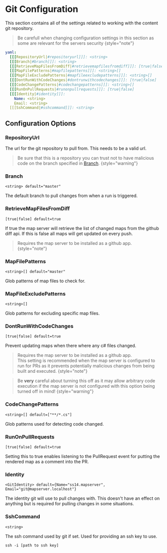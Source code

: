 # Git Configuration

This section contains all of the settings related to working with the content git repository.

> Be carefull when changing configuration settings in this section as some are relevant for the servers security
{style="note"}

````yaml
yaml:
  [[[RepositoryUrl|#repositoryurl]]]: <string>
  [[[Branch|#branch]]]: <string>
  [[[RetrieveMapFilesFromDiff|#retrievemapfilesfromdiff]]]: [true|false]
  [[[MapFilePatterns|#mapfilepatterns]]]: <string>[]
  [[[MapFileExcludePatterns|#mapfileexcludepatterns]]]: <string>[]
  [[[DontRunWithCodeChanges|#dontrunwithcodechanges]]]: [true|false]
  [[[CodeChangePatterns|#codechangepatterns]]]: <string>[]
  [[[RunOnPullRequests|#runonpullrequests]]]: [true|false]
  [[[Identity|#identity]]]:
    Name: <string>
    Email: <string>
  [[[SshCommand|#sshcommand]]]: <string>
````

## Configuration Options
### RepositoryUrl

The url for the git repository to pull from.
This needs to be a valid url.

> Be sure that this is a repository you can trust not to have malicious code on the branch specified in [Branch](#branch).
{style="warning"}

### Branch
`<string> default="master"`

The default branch to pull changes from when a run is triggered.

### RetrieveMapFilesFromDiff
`[true|false] default=true`

If true the map server will retrieve the list of changed maps from the github diff api.
If this is false all maps will get updated on every push.

> Requires the map server to be installed as a github app.
> {style="note"}

### MapFilePatterns
`<string>[] default="master"`

Glob patterns of map files to check for.

### MapFileExcludePatterns
`<string>[]`

Glob patterns for excluding specific map files.

### DontRunWithCodeChanges
`[true|false] default=true`

Prevent updating maps when there where any c# files changed.

> Requires the map server to be installed as a github app.  
> This setting is recommended when the map server is configured to run for PRs
> as it prevents potentially malicious changes from being built and executed.
> {style="note"}

> Be **very** careful about turning this off as it may allow arbitrary code execution 
> if the map server is not configured with this option being turned off in mind!
> {style="warning"}

### CodeChangePatterns
`<string>[] default=["**/*.cs"]`

Glob patterns used for detecting code changed.

### RunOnPullRequests
`[true|false] default=true`

Setting this to true enables listening to the PullRequest event for putting the rendered map as a comment into the PR.

### Identity
`<GitIdentity> default={Name="ss14.mapserver", Email="git@mapserver.localhost"}`

The identity git will use to pull changes with. This doesn't have an effect on anything but is required for pulling 
changes in some situations.

### SshCommand
`<string>`

The ssh command used by git if set. Used for providing an ssh key to use.  

````Shell
ssh -i [path to ssh key]
````

<seealso>
    <a href="Github-Configuration.md"/>
</seealso>